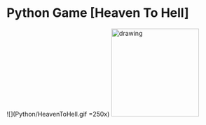 # Python Game [Heaven To Hell]
![](Python/HeavenToHell.gif =250x)
<img src="Python/HeavenToHell.gif" alt="drawing" width="200"/>

